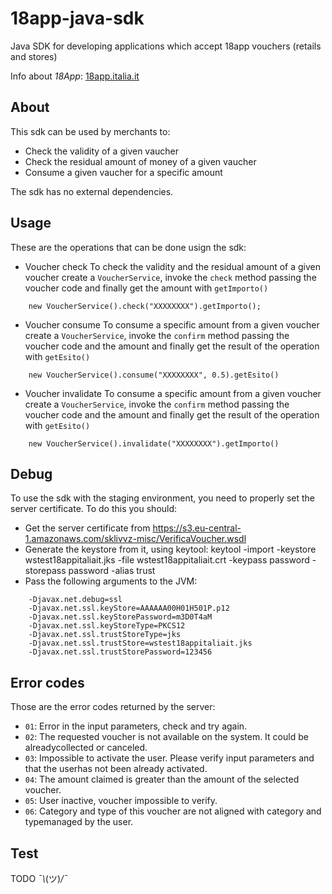 # 18app-java-sdk
Java SDK for developing applications which accept 18app vouchers (retails and stores)

Info about *18App*: [18app.italia.it](https://www.18app.italia.it)

## About
This sdk can be used by merchants to:

* Check the validity of a given vaucher
* Check the residual amount of money of a given vaucher
* Consume a given vaucher for a specific amount

The sdk has no external dependencies.

## Usage
These are the operations that can be done usign the sdk:

* Voucher check
To check the validity and the residual amount of a given voucher create a `VoucherService`, invoke the `check` method passing the voucher code and finally get the amount with `getImporto()`
```
    new VoucherService().check("XXXXXXXX").getImporto();
```

* Voucher consume
To consume a specific amount from a given voucher create a `VoucherService`, invoke the `confirm` method passing the voucher code and the amount and finally get the result of the operation with `getEsito()`
```
    new VoucherService().consume("XXXXXXXX", 0.5).getEsito()
```
* Voucher invalidate
To consume a specific amount from a given voucher create a `VoucherService`, invoke the `confirm` method passing the voucher code and the amount and finally get the result of the operation with `getEsito()`
```
    new VoucherService().invalidate("XXXXXXXX").getImporto()
```

## Debug
To use the sdk with the staging environment, you need to properly set the server certificate.
To do this you should:
* Get the server certificate from
    https://s3.eu-central-1.amazonaws.com/sklivvz-misc/VerificaVoucher.wsdl
* Generate the keystore from it, using keytool:
    keytool -import -keystore wstest18appitaliait.jks -file wstest18appitaliait.crt -keypass password -storepass password -alias trust
* Pass the following arguments to the JVM:
```
    -Djavax.net.debug=ssl
    -Djavax.net.ssl.keyStore=AAAAAA00H01H501P.p12
    -Djavax.net.ssl.keyStorePassword=m3D0T4aM
    -Djavax.net.ssl.keyStoreType=PKCS12
    -Djavax.net.ssl.trustStoreType=jks
    -Djavax.net.ssl.trustStore=wstest18appitaliait.jks
    -Djavax.net.ssl.trustStorePassword=123456
```
## Error codes
Those are the error codes returned by the server:
* `01`: Error in the input parameters, check and try again.
* `02`: The requested voucher is not available on the system. It could be alreadycollected or canceled.
* `03`: Impossible to activate the user. Please verify input parameters and that the userhas not been already activated.
* `04`: The amount claimed is greater than the amount of the selected voucher.
* `05`: User inactive, voucher impossible to verify.
* `06`: Category and type of this voucher are not aligned with category and typemanaged by the user.


## Test

TODO _¯\\_(ツ)_/¯_


